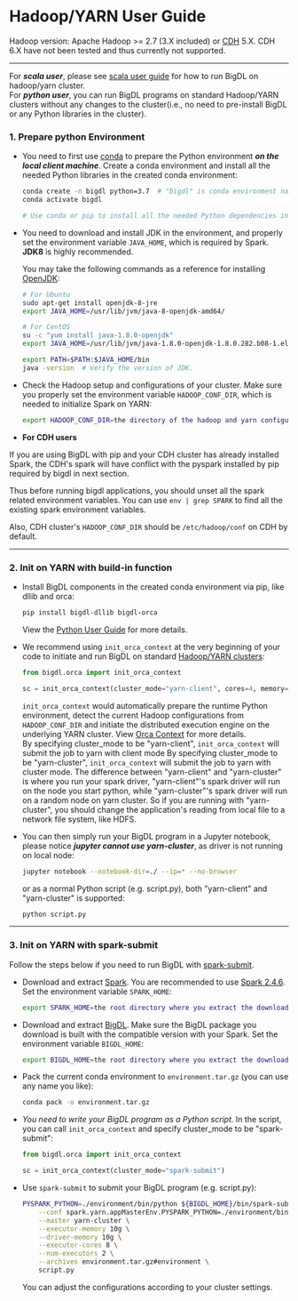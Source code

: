 # Hadoop/YARN User Guide

Hadoop version: Apache Hadoop >= 2.7 (3.X included) or [CDH](https://www.cloudera.com/products/open-source/apache-hadoop/key-cdh-components.html) 5.X. CDH 6.X have not been tested and thus currently not supported.

---

For _**scala user**_, please see [scala user guide](./scala.md) for how to run BigDL on hadoop/yarn cluster.  
For _**python user**_, you can run BigDL programs on standard Hadoop/YARN clusters without any changes to the cluster(i.e., no need to pre-install BigDL or any Python libraries in the cluster).

### **1. Prepare python Environment**

- You need to first use [conda](https://docs.conda.io/projects/conda/en/latest/user-guide/install/) to prepare the Python environment _**on the local client machine**_. Create a conda environment and install all the needed Python libraries in the created conda environment:

  ```bash
  conda create -n bigdl python=3.7  # "bigdl" is conda environment name, you can use any name you like.
  conda activate bigdl

  # Use conda or pip to install all the needed Python dependencies in the created conda environment.
  ```

- You need to download and install JDK in the environment, and properly set the environment variable `JAVA_HOME`, which is required by Spark. __JDK8__ is highly recommended.

  You may take the following commands as a reference for installing [OpenJDK](https://openjdk.java.net/install/):

  ```bash
  # For Ubuntu
  sudo apt-get install openjdk-8-jre
  export JAVA_HOME=/usr/lib/jvm/java-8-openjdk-amd64/

  # For CentOS
  su -c "yum install java-1.8.0-openjdk"
  export JAVA_HOME=/usr/lib/jvm/java-1.8.0-openjdk-1.8.0.282.b08-1.el7_9.x86_64/jre

  export PATH=$PATH:$JAVA_HOME/bin
  java -version  # Verify the version of JDK.
  ```

- Check the Hadoop setup and configurations of your cluster. Make sure you properly set the environment variable `HADOOP_CONF_DIR`, which is needed to initialize Spark on YARN:

  ```bash
  export HADOOP_CONF_DIR=the directory of the hadoop and yarn configurations
  ```

- **For CDH users**

If you are using BigDL with pip and your CDH cluster has already installed Spark, the CDH's spark will have conflict with the pyspark installed by pip required by bigdl in next section.

Thus before running bigdl applications, you should unset all the spark related environment variables. You can use `env | grep SPARK` to find all the existing spark environment variables.

Also, CDH cluster's `HADOOP_CONF_DIR` should be `/etc/hadoop/conf` on CDH by default.

---
### **2. Init on YARN with build-in function**

- Install BigDL components in the created conda environment via pip, like dllib and orca:

  ```bash
  pip install bigdl-dllib bigdl-orca
  ```

  View the [Python User Guide](./python.md) for more details.
  

- We recommend using `init_orca_context` at the very beginning of your code to initiate and run BigDL on standard [Hadoop/YARN clusters](https://spark.apache.org/docs/latest/running-on-yarn.html#launching-spark-on-yarn):

  ```python
  from bigdl.orca import init_orca_context

  sc = init_orca_context(cluster_mode="yarn-client", cores=4, memory="10g", num_nodes=2)
  ```

  `init_orca_context` would automatically prepare the runtime Python environment, detect the current Hadoop configurations from `HADOOP_CONF_DIR` and initiate the distributed execution engine on the underlying YARN cluster. View [Orca Context](../Orca/Overview/orca-context.md) for more details.  
  By specifying cluster_mode to be "yarn-client", `init_orca_context` will submit the job to yarn with client mode
  By specifying cluster_mode to be "yarn-cluster", `init_orca_context` will submit the job to yarn with cluster mode. The difference between "yarn-client" and "yarn-cluster" is where you run your spark driver, "yarn-client"'s spark driver will run on the node you start python, while "yarn-cluster"'s spark driver will run on a random node on yarn cluster. So if you are running with "yarn-cluster", you should change the application's reading from local file to a network file system, like HDFS.  
  

- You can then simply run your BigDL program in a Jupyter notebook, please notice _**jupyter cannot use yarn-cluster**_, as driver is not running on local node:

  ```bash
  jupyter notebook --notebook-dir=./ --ip=* --no-browser
  ```

  or as a normal Python script (e.g. script.py), both "yarn-client" and "yarn-cluster" is supported:

  ```bash
  python script.py
  ```

---
### **3. Init on YARN with spark-submit**

Follow the steps below if you need to run BigDL with [spark-submit](https://spark.apache.org/docs/latest/running-on-yarn.html#launching-spark-on-yarn).

- Download and extract [Spark](https://spark.apache.org/downloads.html). You are recommended to use [Spark 2.4.6](https://archive.apache.org/dist/spark/spark-2.4.6/spark-2.4.6-bin-hadoop2.7.tgz). Set the environment variable `SPARK_HOME`:

  ```bash
  export SPARK_HOME=the root directory where you extract the downloaded Spark package
  ```

- Download and extract [BigDL](../release.md). Make sure the BigDL package you download is built with the compatible version with your Spark. Set the environment variable `BIGDL_HOME`:

  ```bash
  export BIGDL_HOME=the root directory where you extract the downloaded BigDL package
  ```

- Pack the current conda environment to `environment.tar.gz` (you can use any name you like):

  ```bash
  conda pack -o environment.tar.gz
  ```

- _You need to write your BigDL program as a Python script._ In the script, you can call `init_orca_context` and specify cluster_mode to be "spark-submit":

  ```python
  from bigdl.orca import init_orca_context

  sc = init_orca_context(cluster_mode="spark-submit")
  ```

- Use `spark-submit` to submit your BigDL program (e.g. script.py):

  ```bash
  PYSPARK_PYTHON=./environment/bin/python ${BIGDL_HOME}/bin/spark-submit-python-with-bigdl.sh \
      --conf spark.yarn.appMasterEnv.PYSPARK_PYTHON=./environment/bin/python \
      --master yarn-cluster \
      --executor-memory 10g \
      --driver-memory 10g \
      --executor-cores 8 \
      --num-executors 2 \
      --archives environment.tar.gz#environment \
      script.py
  ```

  You can adjust the configurations according to your cluster settings.
